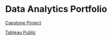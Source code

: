 # Data Analytics Portfolio

[Capstone Project](https://github.com/lea2020/StudentProject-PredictingOnlineNewsPopularity)

[Tableau Public](https://public.tableau.com/profile/lea.#!/)
